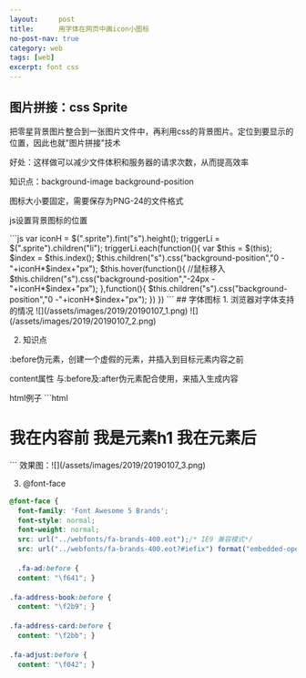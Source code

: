```yaml
---
layout:     post
title:      用字体在网页中画icon小图标
no-post-nav: true
category: web
tags: [web]
excerpt: font css 
---
```


## 图片拼接：css Sprite
<p>把零星背景图片整合到一张图片文件中，再利用css的背景图片。定位到要显示的位置，因此也就"图片拼接"技术</p>
<p>好处：这样做可以减少文件体积和服务器的请求次数，从而提高效率</p>
<p>知识点：background-image background-position</p>
<p>图标大小要固定，需要保存为PNG-24的文件格式</p>
<p>js设置背景图标的位置</p>
```js
	var iconH = $(".sprite").fint("s").height();
		triggerLi = $(".sprite").children("li");
		triggerLi.each(function(){
		var $this = $(this);
			$index = $this.index();
		$this.children("s").css("background-position","0 -"+iconH*$index+"px");
			$this.hover(function(){
			//鼠标移入
				$this.children("s").css("background-position","-24px -"+iconH*$index+"px");
			},function(){
				$this.children("s").css("background-position","0 -"+iconH*$index+"px");
			})
		})
```
## 字体图标
1. 浏览器对字体支持的情况
![](/assets/images/2019/20190107_1.png)
![](/assets/images/2019/20190107_2.png)

2. 知识点
<p>:before伪元素，创建一个虚假的元素，并插入到目标元素内容之前</p>
<p>content属性 与:before及:after伪元素配合使用，来插入生成内容</p>
html例子
```html
<!DOCTYPE html>
<html>
<head lang="en">
    <meta charset="UTF-8">
    <title></title>
    <style>
        h1:before{
            content: "我在内容前";
        }
        h1:after{
            content: "我在元素后";
        }
    </style>
</head>
<body>
<h1> 我是元素h1 </h1>
</body>
</html>
```
效果图：![](/assets/images/2019/20190107_3.png)

3. @font-face
```css
@font-face {
  font-family: 'Font Awesome 5 Brands';
  font-style: normal;
  font-weight: normal;
  src: url("../webfonts/fa-brands-400.eot");/* IE9 兼容模式*/
  src: url("../webfonts/fa-brands-400.eot?#iefix") format("embedded-opentype"), url("../webfonts/fa-brands-400.woff2") format("woff2"), url("../webfonts/fa-brands-400.woff") format("woff"), url("../webfonts/fa-brands-400.ttf") format("truetype"), url("../webfonts/fa-brands-400.svg#fontawesome") format("svg"); }
  
  .fa-ad:before {
  content: "\f641"; }

.fa-address-book:before {
  content: "\f2b9"; }

.fa-address-card:before {
  content: "\f2bb"; }

.fa-adjust:before {
  content: "\f042"; }
```





